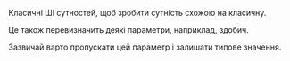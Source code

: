 Класичні ШІ сутностей, щоб зробити сутність схожою на класичну.

Це також перевизначить деякі параметри, наприклад, здобич.

Зазвичай варто пропускати цей параметр і залишати типове значення.